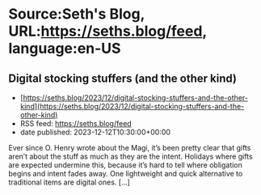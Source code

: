 # Source:Seth's Blog, URL:https://seths.blog/feed, language:en-US

## Digital stocking stuffers (and the other kind)
 - [https://seths.blog/2023/12/digital-stocking-stuffers-and-the-other-kind](https://seths.blog/2023/12/digital-stocking-stuffers-and-the-other-kind)
 - RSS feed: https://seths.blog/feed
 - date published: 2023-12-12T10:30:00+00:00

Ever since O. Henry wrote about the Magi, it’s been pretty clear that gifts aren’t about the stuff as much as they are the intent. Holidays where gifts are expected undermine this, because it’s hard to tell where obligation begins and intent fades away. One lightweight and quick alternative to traditional items are digital ones. [&#8230;]

